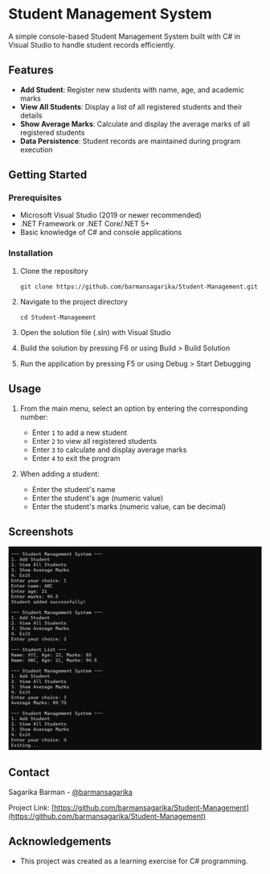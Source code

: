 # Student Management System

A simple console-based Student Management System built with C# in Visual Studio to handle student records efficiently.

## Features

- **Add Student**: Register new students with name, age, and academic marks
- **View All Students**: Display a list of all registered students and their details
- **Show Average Marks**: Calculate and display the average marks of all registered students
- **Data Persistence**: Student records are maintained during program execution

## Getting Started

### Prerequisites

- Microsoft Visual Studio (2019 or newer recommended)
- .NET Framework or .NET Core/.NET 5+
- Basic knowledge of C# and console applications

### Installation

1. Clone the repository
   ```
   git clone https://github.com/barmansagarika/Student-Management.git
   ```

2. Navigate to the project directory
   ```
   cd Student-Management
   ```

3. Open the solution file (.sln) with Visual Studio

4. Build the solution by pressing F6 or using Build > Build Solution

5. Run the application by pressing F5 or using Debug > Start Debugging

## Usage

1. From the main menu, select an option by entering the corresponding number:
   - Enter `1` to add a new student
   - Enter `2` to view all registered students
   - Enter `3` to calculate and display average marks
   - Enter `4` to exit the program

2. When adding a student:
   - Enter the student's name
   - Enter the student's age (numeric value)
   - Enter the student's marks (numeric value, can be decimal)

## Screenshots

![Student Management System Screenshot](https://raw.githubusercontent.com/barmansagarika/Student-Management/main/screenshots/page.png)

## Contact

Sagarika Barman - [@barmansagarika](https://github.com/barmansagarika)

Project Link: [https://github.com/barmansagarika/Student-Management](https://github.com/barmansagarika/Student-Management)

## Acknowledgements

- This project was created as a learning exercise for C# programming.
